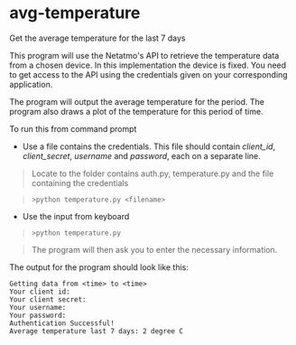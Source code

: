 # avg-temperature
Get the average temperature for the last 7 days
 
This program will use the Netatmo's API to retrieve the temperature data from a chosen device.
In this implementation the device is fixed.
You need to get access to the API using the credentials given on your corresponding application.

The program will output the average temperature for the period. The program also draws a plot of the temperature for this period of time.

To run this from command prompt
- Use a file contains the credentials. This file should contain *client_id*, *client_secret*, *username* and *password*, each on a separate line.
> Locate to the folder contains auth.py, temperature.py and the file containing the credentials

> ```>python temperature.py <filename>```
- Use the input from keyboard
> ```>python temperature.py```

> The program will then ask you to enter the necessary information.
 
The output for the program should look like this:
```
Getting data from <time> to <time>
Your client id:
Your client secret:
Your username:
Your password:
Authentication Successful!
Average temperature last 7 days: 2 degree C
```
